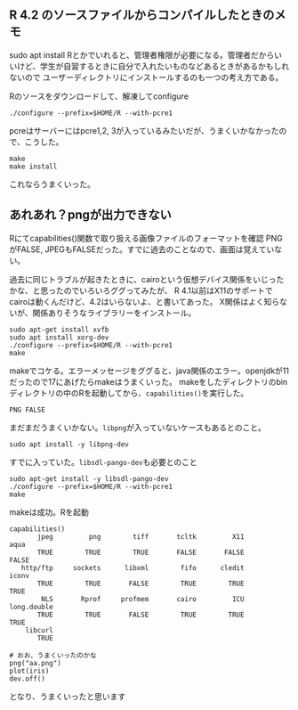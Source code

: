## R 4.2 のソースファイルからコンパイルしたときのメモ
sudo apt install Rとかでいれると、管理者権限が必要になる。管理者だからいいけど、学生が自習するときに自分で入れたいものなどあるときがあるかもしれないので
ユーザーディレクトリにインストールするのも一つの考え方である。

Rのソースをダウンロードして、解凍してconfigure
```
./configure --prefix=$HOME/R --with-pcre1
```
pcreはサーバーにはpcre1,2, 3が入っているみたいだが、うまくいかなかったので、こうした。
```
make
make install
```
これならうまくいった。

## あれあれ？pngが出力できない
Rにてcapabilities()関数で取り扱える画像ファイルのフォーマットを確認
PNGがFALSE, JPEGもFALSEだった。すでに過去のことなので、画面は覚えていない。


過去に同じトラブルが起きたときに、cairoという仮想デバイス関係をいじったかな、と思ったのでいろいろググってみたが、
R 4.1以前はX11のサポートでcairoは動くんだけど、4.2はいらないよ、と書いてあった。
X関係はよく知らないが、関係ありそうなライブラリーをインストール。

```
sudo apt-get install xvfb
sudo apt install xorg-dev
./configure --prefix=$HOME/R --with-pcre1
make
```
makeでコケる。エラーメッセージをググると、java関係のエラー。openjdkが11だったので17にあげたらmakeはうまくいった。
makeをしたディレクトリのbinディレクトリの中のRを起動してから、`capabilities()`を実行した。
```
PNG FALSE
```
まだまだうまくいかない。`libpng`が入っていないケースもあるとのこと。
```
sudo apt install -y libpng-dev
```
すでに入っていた。`libsdl-pango-dev`も必要とのこと
```
sudo apt-get install -y libsdl-pango-dev
./configure --prefix=$HOME/R --with-pcre1
make
```
makeは成功。Rを起動
```
capabilities()
       jpeg         png        tiff       tcltk         X11        aqua 
       TRUE        TRUE        TRUE       FALSE       FALSE       FALSE 
   http/ftp     sockets      libxml        fifo      cledit       iconv 
       TRUE        TRUE       FALSE        TRUE        TRUE        TRUE 
        NLS       Rprof     profmem       cairo         ICU long.double 
       TRUE        TRUE       FALSE        TRUE        TRUE        TRUE 
    libcurl 
       TRUE 

# おお、うまくいったのかな
png("aa.png")
plot(iris)
dev.off()
```
となり、うまくいったと思います

